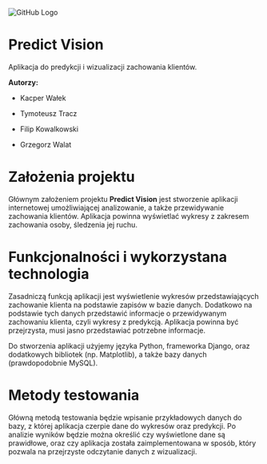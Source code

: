 ![GitHub Logo](http://tymoteusztracz.pl/server/old/logosmall.jpg)

# Predict Vision

Aplikacja do predykcji i wizualizacji zachowania klientów.



**Autorzy:**


* Kacper Wałek

* Tymoteusz Tracz

* Filip Kowalkowski

* Grzegorz Walat

#


# Założenia projektu


Głównym założeniem projektu **Predict Vision** jest stworzenie aplikacji internetowej umożliwiającej analizowanie, a także przewidywanie zachowania klientów. Aplikacja powinna wyświetlać wykresy z zakresem zachowania osoby, śledzenia jej ruchu.


# Funkcjonalności i wykorzystana technologia


Zasadniczą funkcją aplikacji jest wyświetlenie wykresów przedstawiających zachowanie klienta na podstawie zapisów w bazie danych. Dodatkowo na podstawie tych danych przedstawić informacje o przewidywanym zachowaniu klienta, czyli wykresy z predykcją. Aplikacja powinna być przejrzysta, musi jasno przedstawiać potrzebne informacje.

Do stworzenia aplikacji użyjemy języka Python, frameworka Django, oraz dodatkowych bibliotek (np. Matplotlib), a także bazy danych (prawdopodobnie MySQL).


# Metody testowania


Główną metodą testowania będzie wpisanie przykładowych danych do bazy, z której aplikacja czerpie dane do wykresów oraz predykcji. Po analizie wyników będzie można określić czy wyświetlone dane są prawidłowe, oraz czy aplikacja została zaimplementowana w sposób, który pozwala na przejrzyste odczytanie danych z wizualizacji.
